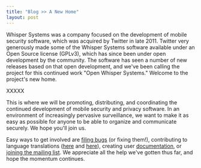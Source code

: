 ```yaml
---
title: "Blog >> A New Home"
layout: post
---
```


Whisper Systems was a company focused on the development of mobile security software, which was acquired by 
Twitter in late 2011.  Twitter very generously made some of the Whisper Systems software available under an 
Open Source license (GPLv3), which has since been under open development by the community.  The software has 
seen a number of new releases based on that open development, and we've been calling the project for this 
continued work "Open Whisper Systems."  Welcome to the project's new home.

XXXXX

This is where we will be promoting, distributing, and coordinating the continued development of mobile security
and privacy software.  In an environment of increasingly pervasive surveillance, we want to make it as easy as
possible for anyone to be able to organize and communicate securely. We hope you'll join us.

Easy ways to get involved are [filing bugs](https://github.com/whispersystems/) (or fixing them!), contributing to
language translations ([here](https://www.transifex.com/projects/p/redphone/) and 
[here](https://www.transifex.com/projects/p/textsecure-official)), creating 
user [documentation](https://github.com/WhisperSystems/RedPhone/wiki), or 
[joining the mailing list](https://lists.riseup.net/www/info/whispersystems).  We appreciate all the help we've gotten
thus far, and hope the momentum continues.
